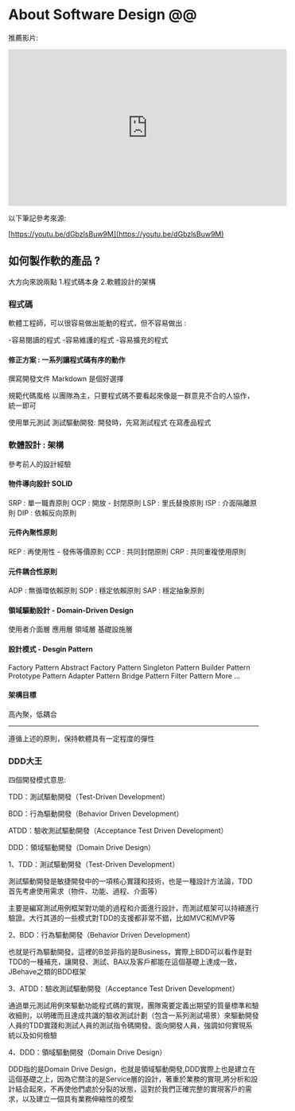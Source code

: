 # About Software Design @@

推薦影片:

<iframe width="560" height="315" src="https://www.youtube.com/embed/e0UOuQ_lCUY?start=141" title="YouTube video player" frameborder="0" allow="accelerometer; autoplay; clipboard-write; encrypted-media; gyroscope; picture-in-picture" allowfullscreen></iframe>

以下筆記參考來源:

[https://youtu.be/dGbzlsBuw9M](https://youtu.be/dGbzlsBuw9M)

## 如何製作軟的產品 ?
大方向來說兩點
    1.程式碼本身
    2.軟體設計的架構

### 程式碼
軟體工程師，可以很容易做出能動的程式，但不容易做出 :

-容易閱讀的程式
-容易維護的程式
-容易擴充的程式

#### 修正方案 : 一系列讓程式碼有序的動作

撰寫開發文件
    Markdown 是個好選擇

規範代碼風格
    以團隊為主，只要程式碼不要看起來像是一群意見不合的人協作，統一即可

使用單元測試
    測試驅動開發: 
        開發時，先寫測試程式 在寫產品程式

### 軟體設計 : 架構
參考前人的設計經驗

#### 物件導向設計 SOLID

SRP : 單一職責原則
OCP : 開放 - 封閉原則
LSP : 里氏替換原則
ISP : 介面隔離原則
DIP : 依賴反向原則

#### 元件內聚性原則

REP : 再使用性 - 發佈等價原則
CCP : 共同封閉原則
CRP : 共同重複使用原則

#### 元件耦合性原則

ADP : 無循環依賴原則
SDP : 穩定依賴原則
SAP : 穩定抽象原則

#### 領域驅動設計 - Domain-Driven Design

使用者介面層
應用層
領域層
基礎設施層

#### 設計模式 - Desgin Pattern

Factory Pattern
Abstract Factory Pattern
Singleton Pattern
Builder Pattern
Prototype Pattern
Adapter Pattern
Bridge Pattern
Filter Pattern
More ...

#### 架構目標

高內聚，低耦合

---
遵循上述的原則，保持軟體具有一定程度的彈性



### DDD大王

四個開發模式意思:

TDD：測試驅動開發（Test-Driven Development）

BDD：行為驅動開發（Behavior Driven Development）

ATDD：驗收測試驅動開發（Acceptance Test Driven Development）

DDD：領域驅動開發（Domain
Drive Design）



1、TDD：測試驅動開發（Test-Driven
Development）

測試驅動開發是敏捷開發中的一項核心實踐和技術，也是一種設計方法論，TDD首先考慮使用需求（物件、功能、過程、介面等）

主要是編寫測試用例框架對功能的過程和介面進行設計，而測試框架可以持續進行驗證。大行其道的一些模式對TDD的支援都非常不錯，比如MVC和MVP等

2、BDD：行為驅動開發（Behavior
Driven Development）

也就是行為驅動開發。這裡的B並非指的是Business，實際上BDD可以看作是對TDD的一種補充，讓開發、測試、BA以及客戶都能在這個基礎上達成一致，JBehave之類的BDD框架

3、ATDD：驗收測試驅動開發（Acceptance
Test Driven Development）

通過單元測試用例來驅動功能程式碼的實現，團隊需要定義出期望的質量標準和驗收細則，以明確而且達成共識的驗收測試計劃（包含一系列測試場景）來驅動開發人員的TDD實踐和測試人員的測試指令碼開發。面向開發人員，強調如何實現系統以及如何檢驗

4、DDD：領域驅動開發（Domain
Drive Design）

DDD指的是Domain
Drive Design，也就是領域驅動開發,DDD實際上也是建立在這個基礎之上，因為它關注的是Service層的設計，著重於業務的實現,將分析和設計結合起來，不再使他們處於分裂的狀態，這對於我們正確完整的實現客戶的需求，以及建立一個具有業務伸縮性的模型